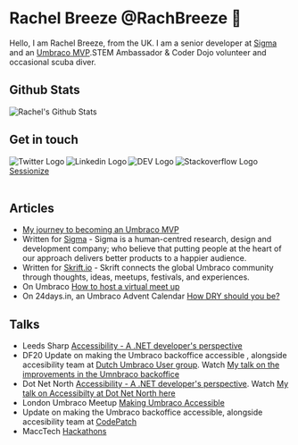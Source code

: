 # Rachel Breeze @RachBreeze 👋
Hello, I am Rachel Breeze, from the UK.  I am a senior developer at [Sigma](https://www.designedbysigma.com/) and an [Umbraco MVP](https://https://umbraco.com/).STEM Ambassador & 
Coder Dojo volunteer and occasional scuba diver.

## Github Stats

![Rachel's Github Stats](https://github-readme-stats.vercel.app/api?username=RachBreeze&show_icons=true&hide_border=true&include_all_commits=true)

## Get in touch 

  [<img align="left" alt="Twitter Logo" src="https://img.icons8.com/fluent/48/000000/twitter.png" aria-hidden="true"/>](https://twitter.com/BreezeRachel "Rachel's Twitter Handle") 
[<img align="left" alt="Linkedin Logo" src="https://img.icons8.com/color/48/000000/linkedin.png" aria-hidden="true"/>](https://www.linkedin.com/in/rachel-breeze/ "Rachel's LinkedIn Profile") 
[<img align="left" alt="DEV Logo" src="https://img.icons8.com/ios-filled/50/000000/devpost.png" aria-hidden="true"/>](https://dev.to/rachbreeze/ "Rachel's Dev.to account") 
[<img align="left" alt="Stackoverflow Logo" src="https://img.icons8.com/color/48/000000/stackoverflow.png" aria-hidden="true"/>](https://stackoverflow.com/users/13890348/rachel "Rachel's StackOverflow account") <br/>
[Sessionize](https://sessionize.com/rachel-breeze/ "Rachel's Sessionize Profile")
<br/>
<br/>
  

## Articles 

- [My journey to becoming an Umbraco MVP ](https://www.designedbysigma.com/news-and-thoughts/disillusioned-developer-to-mvp-my-umbraco-journey/)
- Written for [Sigma](https://www.designedbysigma.com/news-and-thoughts/?author=Rachel+Breeze#articles) - Sigma is a human-centred research, design and development company; who believe that putting people at the heart of our approach delivers better products to a happier audience. 
- Written for [Skrift.io](https://skrift.io/authors/rachel-breeze/) - Skrift connects the global Umbraco community through thoughts, ideas, meetups, festivals, and experiences.
- On Umbraco [How to host a virtual meet up](https://umbraco.com/blog/how-to-host-a-virtual-umbraco-meetup/)
- On 24days.in, an Umbraco Advent Calendar [How DRY should you be?](https://24days.in/umbraco-cms/2018/how-dry-should-you-be/)

## Talks

- Leeds Sharp [Accessibility - A .NET developer's perspective](https://www.meetup.com/Leeds-Sharp/events/273722967/)
- DF20 Update on making the Umbraco backoffice accessible , alongside accesibility team at [Dutch Umbraco User group](https://www.df20.nl/). Watch [My talk on the improvements in the Umnbraco backoffice](https://youtu.be/NLhYczD5cH0)
- Dot Net North [Accessibility - A .NET developer's perspective](https://www.meetup.com/DotNetNorth/events/272797167/).  Watch  [My talk on Accessibilty at Dot Net North here](https://youtu.be/9JtUVlIjkC0)
- London Umbraco Meetup [Making Umbraco Accessible](https://www.meetup.com/The-London-Umbraco-Meetup/events/266177776/)
- Update on making the Umbraco backoffice accessible, alongside accesibility team at [CodePatch](https://candidcontributions.com/codepatch)
- MaccTech [Hackathons](https://www.meetup.com/MaccTech/photos/27585605/)

